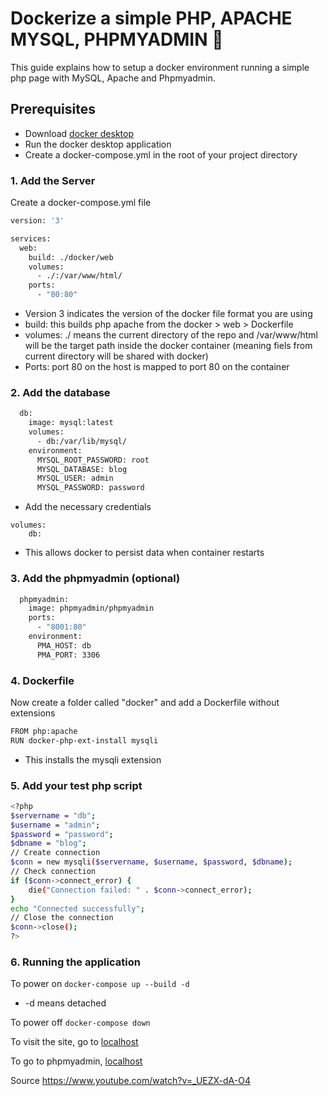 # Dockerize a simple PHP, APACHE MYSQL, PHPMYADMIN  🐋

This guide explains how to setup a docker environment running a simple php page with MySQL, Apache and Phpmyadmin.

## Prerequisites
* Download [docker desktop](https://www.docker.com/products/docker-desktop/)
* Run the docker desktop application
* Create a docker-compose.yml in the root of your project directory

### 1. Add the Server

Create a docker-compose.yml file

```bash
version: '3'

services:
  web:
    build: ./docker/web
    volumes:
      - ./:/var/www/html/
    ports:
      - "80:80"
```

* Version 3 indicates the version of the docker file format you are using
* build: this builds php apache from the docker > web > Dockerfile
* volumes: ./ means the current directory of the repo and /var/www/html will be the target path inside the docker container (meaning fiels from current directory will be shared with docker)
* Ports: port 80 on the host is mapped to port 80 on the container

### 2. Add the database

```bash
  db:
    image: mysql:latest 
    volumes:
      - db:/var/lib/mysql/
    environment:
      MYSQL_ROOT_PASSWORD: root
      MYSQL_DATABASE: blog
      MYSQL_USER: admin
      MYSQL_PASSWORD: password
```

* Add the necessary credentials

```
volumes:
    db:
```
* This allows docker to persist data when container restarts

### 3. Add the phpmyadmin (optional)

```bash
  phpmyadmin:
    image: phpmyadmin/phpmyadmin
    ports:
      - "8001:80"
    environment:
      PMA_HOST: db
      PMA_PORT: 3306
```

### 4. Dockerfile

Now create a folder called "docker" and add a Dockerfile without extensions

```bash
FROM php:apache
RUN docker-php-ext-install mysqli
```
* This installs the mysqli extension

### 5. Add your test php script

```bash
<?php
$servername = "db";
$username = "admin";
$password = "password";
$dbname = "blog";
// Create connection
$conn = new mysqli($servername, $username, $password, $dbname);
// Check connection
if ($conn->connect_error) {
    die("Connection failed: " . $conn->connect_error);
}
echo "Connected successfully";
// Close the connection
$conn->close();
?>
```

### 6. Running the application


To power on
```docker-compose up --build -d```

* -d means detached

To power off
```docker-compose down```

To visit the site, go to [localhost](http://localhost/)

To go to phpmyadmin, [localhost](http://localhost:8001/)



Source
https://www.youtube.com/watch?v=_UEZX-dA-O4